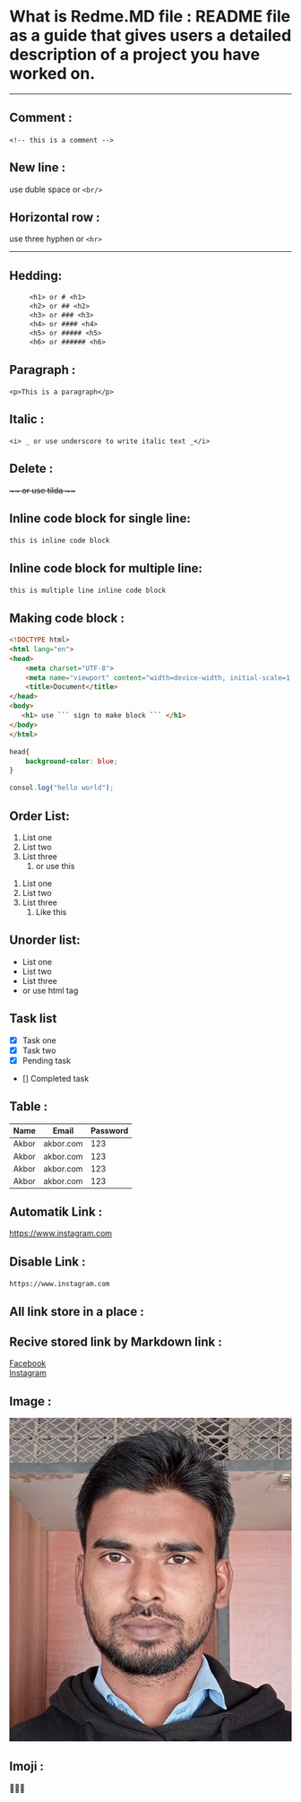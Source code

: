 # What is Redme.MD file : README file as a guide that gives users a detailed description of a project you have worked on.  
---
## Comment :
 `<!-- this is a comment -->`
## New line :
use duble space or `<br/>`

## Horizontal row : 
use three hyphen or `<hr>`<hr>  
## Hedding: 
         <h1> or # <h1>
         <h2> or ## <h2>
         <h3> or ### <h3>
         <h4> or #### <h4>
         <h5> or ##### <h5>
         <h6> or ###### <h6>
## Paragraph : 
`<p>This is a paragraph</p>`


## Italic :
    
    <i> _ or use underscore to write italic text _</i>


## Delete :
 <del>~~ or use tilda ~~ </del>  

## Inline code block for single line:
`this is inline code block`  

## Inline code block for multiple line:  
```this is multiple line inline code block```  
## Making code block :  
```html
<!DOCTYPE html>
<html lang="en">
<head>
    <meta charset="UTF-8">
    <meta name="viewport" content="width=device-width, initial-scale=1.0">
    <title>Document</title>
</head>
<body>
   <h1> use ``` sign to make block ``` </h1> 
</body>
</html>
```  
```css
head{
    background-color: blue;
}
```  
```javascript
consol.log("hello world");
``` 

## Order List:  
1. List one
2. List two
3. List three
   1. or use this 
<ol>
    <li>List one </li>
    <li>List two </li>
    <li>List three 
        <ol>
            <li>Like this </li>
        </ol>
    </li>
</ol>  

## Unorder list:  
- List one
- List two
- List three
- or use html tag

## Task list
- [X] Task one
- [X] Task two
- [X] Pending task
- [] Completed task

## Table :
|Name|Email|Password|
|-----|-----|-----|
|Akbor|akbor.com|123|
|Akbor|akbor.com|123|
|Akbor|akbor.com|123|
|Akbor|akbor.com|123|

## Automatik Link :
https://www.instagram.com

## Disable Link :
`https://www.instagram.com`

## All link store in a place :
[facebook]: https://www.facebook.com
[instagram]: https://www.instagram.com

## Recive stored link by Markdown link :
[Facebook][facebook]  
[Instagram][instagram]  

## Image :
![Image](./images/image.jpg)
<!-- <img src="./images/image.jpg" height="200" width="200" title="profile image"> -->

## Imoji :
<!-- copy & paste the emoji -->
🖕👨‍💻






